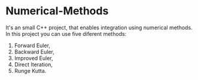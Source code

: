 # Numerical-Methods
It's an small C++ project, that enables integration using numerical methods.
In this project you can use five diferent methods:

1. Forward Euler,
2. Backward Euler,
3. Improved Euler,
4. Direct Iteration,
5. Runge Kutta.
